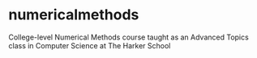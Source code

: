 # numericalmethods
College-level Numerical Methods course taught as an Advanced Topics class in Computer Science at The Harker School
